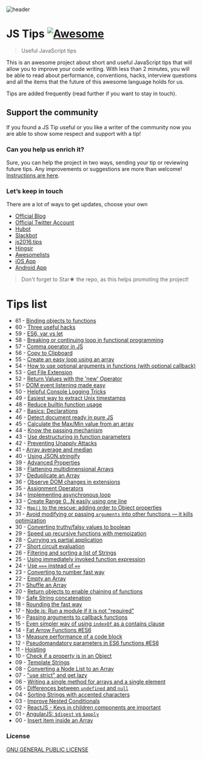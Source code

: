 ![header](https://github.com/loverajoel/jstips/blob/gh-pages/assets/images/jstips-animation.gif)

# JS Tips [![Awesome](https://cdn.rawgit.com/sindresorhus/awesome/d7305f38d29fed78fa85652e3a63e154dd8e8829/media/badge.svg)](https://github.com/sindresorhus/awesome)
> Useful JavaScript tips

This is an awesome project about short and useful JavaScript tips that will allow you to improve your code writing. With less than 2 minutes, you will be able to read about performance, conventions, hacks, interview questions and all the items that the future of this awesome language holds for us.

Tips are added frequently (read further if you want to stay in touch).

## Support the community
If you found a JS Tip useful or you like a writer of the community now you are able to show some respect and support with a tip!

### Can you help us enrich it?
Sure, you can help the project in two ways, sending your tip or reviewing future tips.
Any improvements or suggestions are more than welcome!
[Instructions are here](https://github.com/loverajoel/jstips/blob/master/CONTRIBUTING.md).

### Let’s keep in touch

There are a lot of ways to get updates, choose your own

- [Official Blog](http://www.jstips.co)
- [Official Twitter Account](https://twitter.com/tips_js)
- [Hubot](https://github.com/dggriffin/hubot-jstips)
- [Slackbot](https://github.com/radibit/js-tips-slack-bot)
- [js2016.tips](http://js2016.tips/)
- [Hingsir](http://hingsir.com/jstips-site/dist/tips/)
- [Awesomelists](https://awesomelists.top/#/repos/loverajoel/jstips)
- [iOS App](https://goo.gl/Y9WiBc)
- [Android App](https://goo.gl/lYorrU)

> Don't forget to Star★ the repo, as this helps promoting the project!

# Tips list

- 61 - [Binding objects to functions](https://github.com/loverajoel/jstips/blob/master/_posts/en/javascript/2017-01-19-binding-objects-to-functions.md)
- 60 - [Three useful hacks](https://github.com/loverajoel/jstips/blob/master/_posts/en/javascript/2016-10-28-three-useful-hacks.md)
- 59 - [ES6, var vs let](https://github.com/loverajoel/jstips/blob/master/_posts/en/javascript/2016-08-25-keyword-var-vs-let.md)
- 58 - [Breaking or continuing loop in functional programming](https://github.com/loverajoel/jstips/blob/master/_posts/en/javascript/2016-08-17-break-continue-loop-functional.md)
- 57 - [Comma operator in JS](https://github.com/loverajoel/jstips/blob/master/_posts/en/javascript/2016-08-10-comma-operaton-in-js.md)
- 56 - [Copy to Clipboard](https://github.com/loverajoel/jstips/blob/master/_posts/en/javascript/2016-08-02-copy-to-clipboard.md)
- 55 - [Create an easy loop using an array](https://github.com/loverajoel/jstips/blob/master/_posts/en/javascript/2016-05-12-make-easy-loop-on-array.md)
- 54 - [How to use optional arguments in functions (with optional callback)](https://github.com/loverajoel/jstips/blob/master/_posts/en/javascript/2016-05-06-use-optional-arguments.md)
- 53 - [Get File Extension](https://github.com/loverajoel/jstips/blob/master/_posts/en/javascript/2016-04-21-get-file-extension.md)
- 52 - [Return Values with the 'new' Operator](https://github.com/loverajoel/jstips/blob/master/_posts/en/javascript/2016-04-05-return-values-with-the-new-operator.md)
- 51 - [DOM event listening made easy](https://github.com/loverajoel/jstips/blob/master/_posts/en/javascript/2016-03-16-DOM-event-listening-made-easy.md)
- 50 - [Helpful Console Logging Tricks](https://github.com/loverajoel/jstips/blob/master/_posts/en/javascript/2016-03-03-helpful-console-log-hacks.md)
- 49 - [Easiest way to extract Unix timestamps](https://github.com/loverajoel/jstips/blob/master/_posts/en/javascript/2016-02-26-extract-unix-timestamp-easily.md)
- 48 - [Reduce builtin function usage](https://github.com/loverajoel/jstips/blob/master/_posts/en/javascript/2016-02-17-reminders-about-reduce-function-usage.md)
- 47 - [Basics: Declarations](https://github.com/loverajoel/jstips/blob/master/_posts/en/javascript/2016-02-16-basics-declarations.md)
- 46 - [Detect document ready in pure JS](https://github.com/loverajoel/jstips/blob/master/_posts/en/javascript/2016-02-15-detect-document-ready-in-pure-js.md)
- 45 - [Calculate the Max/Min value from an array](https://github.com/loverajoel/jstips/blob/master/_posts/en/javascript/2016-02-14-calculate-the-max-min-value-from-an-array.md)
- 44 - [Know the passing mechanism](https://github.com/loverajoel/jstips/blob/master/_posts/en/javascript/2016-02-13-know-the-passing-mechanism.md)
- 43 - [Use destructuring in function parameters](https://github.com/loverajoel/jstips/blob/master/_posts/en/javascript/2016-02-12-use-destructuring-in-function-parameters.md)
- 42 - [Preventing Unapply Attacks](https://github.com/loverajoel/jstips/blob/master/_posts/en/javascript/2016-02-11-preventing-unapply-attacks.md)
- 41 - [Array average and median](https://github.com/loverajoel/jstips/blob/master/_posts/en/javascript/2016-02-10-array-average-and-median.md)
- 40 - [Using JSON.stringify](https://github.com/loverajoel/jstips/blob/master/_posts/en/javascript/2016-02-09-using-json-stringify.md)
- 39 - [Advanced Properties](https://github.com/loverajoel/jstips/blob/master/_posts/en/javascript/2016-02-08-advanced-properties.md)
- 38 - [Flattening multidimensional Arrays](https://github.com/loverajoel/jstips/blob/master/_posts/en/javascript/2016-02-07-flattening-multidimensional-arrays-in-javascript.md)
- 37 - [Deduplicate an Array](https://github.com/loverajoel/jstips/blob/master/_posts/en/javascript/2016-02-06-deduplicate-an-array.md)
- 36 - [Observe DOM changes in extensions](https://github.com/loverajoel/jstips/blob/master/_posts/en/javascript/2016-02-05-observe-dom-changes.md)
- 35 - [Assignment Operators](https://github.com/loverajoel/jstips/blob/master/_posts/en/javascript/2016-02-04-assignment-shorthands.md)
- 34 - [Implementing asynchronous loop](https://github.com/loverajoel/jstips/blob/master/_posts/en/javascript/2016-02-03-implementing-asynchronous-loops.md)
- 33 - [Create Range 0...N easily using one line](https://github.com/loverajoel/jstips/blob/master/_posts/en/javascript/2016-02-02-create-range-0...n-easily-using-one-line.md)
- 32 - [`Map()` to the rescue: adding order to Object properties](https://github.com/loverajoel/jstips/blob/master/_posts/en/javascript/2016-02-01-map-to-the-rescue-adding-order-to-object-properties.md)
- 31 - [Avoid modifying or passing `arguments` into other functions — it kills optimization](https://github.com/loverajoel/jstips/blob/master/_posts/en/javascript/2016-01-31-avoid-modifying-or-passing-arguments-into-other-functions%E2%80%94it-kills-optimization.md)
- 30 - [Converting truthy/falsy values to boolean](https://github.com/loverajoel/jstips/blob/master/_posts/en/javascript/2016-01-30-converting-truthy-falsy-values-to-boolean.md)
- 29 - [Speed up recursive functions with memoization](https://github.com/loverajoel/jstips/blob/master/_posts/en/javascript/2016-01-29-speed-up-recursive-functions-with-memoization.md)
- 28 - [Currying vs partial application](https://github.com/loverajoel/jstips/blob/master/_posts/en/javascript/2016-01-28-curry-vs-partial-application.md)
- 27 - [Short circuit evaluation](https://github.com/loverajoel/jstips/blob/master/_posts/en/javascript/2016-01-27-short-circuit-evaluation-in-js.md)
- 26 - [Filtering and sorting a list of Strings](https://github.com/loverajoel/jstips/blob/master/_posts/en/javascript/2016-01-26-filtering-and-sorting-a-list-of-strings.md)
- 25 - [Using immediately invoked function expression](https://github.com/loverajoel/jstips/blob/master/_posts/en/javascript/2016-01-25-Using-immediately-invoked-function-expression.md)
- 24 - [Use `===` instead of `==`](https://github.com/loverajoel/jstips/blob/master/_posts/en/javascript/2016-01-24-use_%3D%3D%3D_instead_of_%3D%3D.md)
- 23 - [Converting to number fast way](https://github.com/loverajoel/jstips/blob/master/_posts/en/javascript/2016-01-23-converting-to-number-fast-way.md)
- 22 - [Empty an Array](https://github.com/loverajoel/jstips/blob/master/_posts/en/javascript/2016-01-22-two-ways-to-empty-an-array.md)
- 21 - [Shuffle an Array](https://github.com/loverajoel/jstips/blob/master/_posts/en/javascript/2016-01-21-shuffle-an-array.md)
- 20 - [Return objects to enable chaining of functions](https://github.com/loverajoel/jstips/blob/master/_posts/en/javascript/2016-01-20-return-objects-to-enable-chaining-of-functions.md)
- 19 - [Safe String concatenation](https://github.com/loverajoel/jstips/blob/master/_posts/en/javascript/2016-01-19-safe-string-concatenation.md)
- 18 - [Rounding the fast way](https://github.com/loverajoel/jstips/blob/master/_posts/en/javascript/2016-01-18-rounding-the-fast-way.md)
- 17 - [Node.js: Run a module if it is not "required"](https://github.com/loverajoel/jstips/blob/master/_posts/en/javascript/2016-01-17-nodejs-run-a-module-if-it-is-not-required.md)
- 16 - [Passing arguments to callback functions](https://github.com/loverajoel/jstips/blob/master/_posts/en/javascript/2016-01-16-passing-arguments-to-callback-functions.md)
- 15 - [Even simpler way of using `indexOf` as a contains clause](https://github.com/loverajoel/jstips/blob/master/_posts/en/javascript/2016-01-15-even-simpler-way-of-using-indexof-as-a-contains-clause.md)
- 14 - [Fat Arrow Functions #ES6](https://github.com/loverajoel/jstips/blob/master/_posts/en/javascript/2016-01-14-fat-arrow-functions.md)
- 13 - [Measure performance of a code block](https://github.com/loverajoel/jstips/blob/master/_posts/en/javascript/2016-01-13-tip-to-measure-performance-of-a-javascript-block.md)
- 12 - [Pseudomandatory parameters in ES6 functions #ES6](https://github.com/loverajoel/jstips/blob/master/_posts/en/javascript/2016-01-12-pseudomandatory-parameters-in-es6-functions.md)
- 11 - [Hoisting](https://github.com/loverajoel/jstips/blob/master/_posts/en/javascript/2016-01-11-hoisting.md)
- 10 - [Check if a property is in an Object](https://github.com/loverajoel/jstips/blob/master/_posts/en/javascript/2016-01-10-check-if-a-property-is-in-a-object.md)
- 09 - [Template Strings](https://github.com/loverajoel/jstips/blob/master/_posts/en/javascript/2016-01-09-template-strings.md)
- 08 - [Converting a Node List to an Array](https://github.com/loverajoel/jstips/blob/master/_posts/en/javascript/2016-01-08-converting-a-node-list-to-an-array.md)
- 07 - ["use strict" and get lazy](https://github.com/loverajoel/jstips/blob/master/_posts/en/javascript/2016-01-07-use-strict-and-get-lazy.md)
- 06 - [Writing a single method for arrays and a single element](https://github.com/loverajoel/jstips/blob/master/_posts/en/javascript/2016-01-06-writing-a-single-method-for-arrays-and-a-single-element.md)
- 05 - [Differences between `undefined` and `null`](https://github.com/loverajoel/jstips/blob/master/_posts/en/javascript/2016-01-05-differences-between-undefined-and-null.md)
- 04 - [Sorting Strings with accented characters](https://github.com/loverajoel/jstips/blob/master/_posts/en/javascript/2016-01-04-sorting-strings-with-accented-characters.md)
- 03 - [Improve Nested Conditionals](https://github.com/loverajoel/jstips/blob/master/_posts/en/javascript/2016-01-03-improve-nested-conditionals.md)
- 02 - [ReactJS - Keys in children components are important](https://github.com/loverajoel/jstips/blob/master/_posts/en/react/2016-01-02-keys-in-children-components-are-important.md)
- 01 - [AngularJS: `$digest` vs `$apply`](https://github.com/loverajoel/jstips/blob/master/_posts/en/angular/2016-01-01-angularjs-digest-vs-apply.md)
- 00 - [Insert item inside an Array](https://github.com/loverajoel/jstips/blob/master/_posts/en/javascript/2015-12-29-insert-item-inside-an-array.md)

### License
[GNU GENERAL PUBLIC LICENSE](https://github.com/loverajoel/jstips/blob/master/LICENSE.md)
